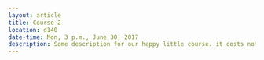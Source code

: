```yaml
---
layout: article
title: Course-2
location: d140
date-time: Mon, 3 p.m., June 30, 2017
description: Some description for our happy little course. it costs nothing.
---
```


